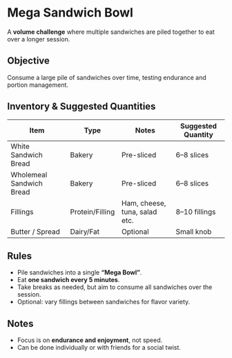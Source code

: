 # Mega Sandwich Bowl

A **volume challenge** where multiple sandwiches are piled together to eat over a longer session.

## Objective

Consume a large pile of sandwiches over time, testing endurance and portion management.

## Inventory & Suggested Quantities

| Item                     | Type            | Notes                         | Suggested Quantity |
| ------------------------ | --------------- | ----------------------------- | ------------------ |
| White Sandwich Bread     | Bakery          | Pre-sliced                    | 6–8 slices         |
| Wholemeal Sandwich Bread | Bakery          | Pre-sliced                    | 6–8 slices         |
| Fillings                 | Protein/Filling | Ham, cheese, tuna, salad etc. | 8–10 fillings      |
| Butter / Spread          | Dairy/Fat       | Optional                      | Small knob         |

## Rules

- Pile sandwiches into a single **“Mega Bowl”**.
- Eat **one sandwich every 5 minutes**.
- Take breaks as needed, but aim to consume all sandwiches over the session.
- Optional: vary fillings between sandwiches for flavor variety.

## Notes

- Focus is on **endurance and enjoyment**, not speed.
- Can be done individually or with friends for a social twist.
